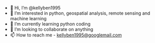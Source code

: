 - 👋 Hi, I’m @kellyben1995
- 👀 I’m interested in python, geospatial analysis, remote sensing and machine learning 
- 🌱 I’m currently learning python coding 
- 💞️ I’m looking to collaborate on anything
- 📫 How to reach me - kellyben1995@googlemail.com

<!---
kellyben1995/kellyben1995 is a ✨ special ✨ repository because its `README.md` (this file) appears on your GitHub profile.
You can click the Preview link to take a look at your changes.
--->
